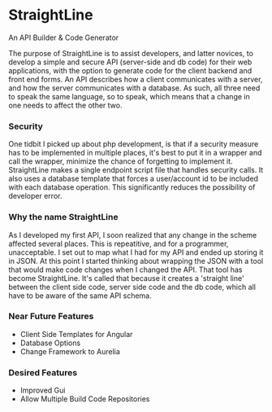 # StraightLine
An API Builder &amp; Code Generator

The purpose of StraightLine is to assist developers, and latter novices, to develop a simple and secure API (server-side and db code) for their web applications, with the option to generate code for the client backend and front end forms.  An API describes how a client communicates with a server, and how the server communicates with a database.  As such, all three need to speak the same language, so to speak, which means that a change in one needs to affect the other two.

### Security
One tidbit I picked up about php development, is that if a security measure has to be implemented in multiple places, it's best to put it in a wrapper and call the wrapper, minimize the chance of forgetting to implement it.  StraightLine makes a single endpoint script file that handles security calls.  It also uses a database template that forces a user/account id to be included with each database operation.   This significantly reduces the possibility of developer error.

### Why the name StraightLine

As I developed my first API, I soon realized that any change in the scheme affected several places.  This is repeatitive, and for a programmer, unacceptable.  I set out to map what I had for my API and ended up storing it in JSON.  At this point I started thinking about wrapping the JSON with a tool that would make code changes when I changed the API.  That tool has become StraightLine.  It's called that because it creates a 'straight line' between the client side code, server side code and the db code, which all have to be aware of the same API schema.

### Near Future Features

* Client Side Templates for Angular
* Database Options
* Change Framework to Aurelia

### Desired Features

* Improved Gui
* Allow Multiple Build Code Repositories
